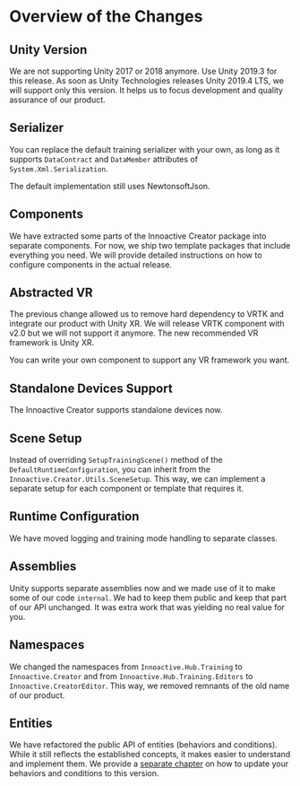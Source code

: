 # Overview of the Changes

## Unity Version

We are not supporting Unity 2017 or 2018 anymore. Use Unity 2019.3 for this release. As soon as Unity Technologies releases Unity 2019.4 LTS, we will support only this version. It helps us to focus development and quality assurance of our product.

## Serializer

You can replace the default training serializer with your own, as long as it supports `DataContract` and `DataMember` attributes of `System.Xml.Serialization`.

The default implementation still uses NewtonsoftJson.

## Components

We have extracted some parts of the Innoactive Creator package into separate components. For now, we ship two template packages that include everything you need. We will provide detailed instructions on how to configure components in the actual release.

## Abstracted VR

The previous change allowed us to remove hard dependency to VRTK and integrate our product with Unity XR. We will release VRTK component with v2.0 but we will not support it anymore. The new recommended VR framework is Unity XR.

You can write your own component to support any VR framework you want.

## Standalone Devices Support

The Innoactive Creator supports standalone devices now.

## Scene Setup

Instead of overriding `SetupTrainingScene()` method of the `DefaultRuntimeConfiguration`, you can inherit from the `Innoactive.Creator.Utils.SceneSetup`. This way, we can implement a separate setup for each component or template that requires it.

## Runtime Configuration

We have moved logging and training mode handling to separate classes.

## Assemblies

Unity supports separate assemblies now and we made use of it to make some of our code `internal`. We had to keep them public and keep that part of our API unchanged. It was extra work that was yielding no real value for you.

## Namespaces

We changed the namespaces from `Innoactive.Hub.Training` to `Innoactive.Creator` and from `Innoactive.Hub.Training.Editors` to `Innoactive.CreatorEditor`. This way, we removed remnants of the old name of our product.

## Entities

We have refactored the public API of entities (behaviors and conditions). While it still reflects the established concepts, it makes easier to understand and implement them. We provide a [separate chapter](02-update-behaviors-and-conditions.md) on how to update your behaviors and conditions to this version.